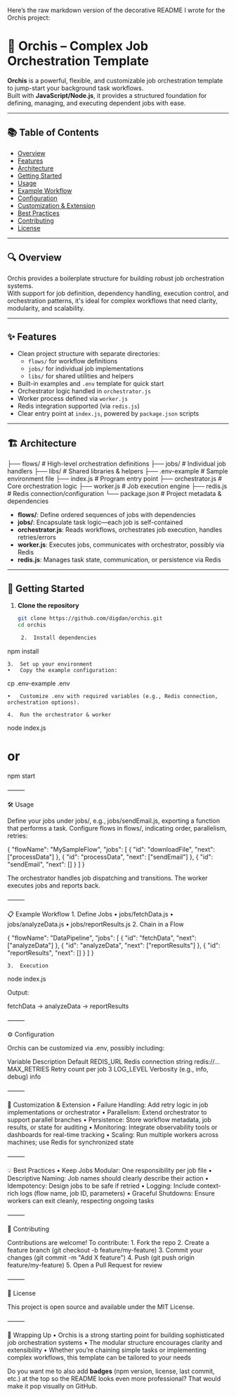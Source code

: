 Here’s the raw markdown version of the decorative README I wrote for the Orchis project:

# 🌸 Orchis – Complex Job Orchestration Template

**Orchis** is a powerful, flexible, and customizable job orchestration template to jump-start your background task workflows.  
Built with **JavaScript/Node.js**, it provides a structured foundation for defining, managing, and executing dependent jobs with ease.

---

## 📚 Table of Contents

- [Overview](#overview)  
- [Features](#features)  
- [Architecture](#architecture)  
- [Getting Started](#getting-started)  
- [Usage](#usage)  
- [Example Workflow](#example-workflow)  
- [Configuration](#configuration)  
- [Customization & Extension](#customization--extension)  
- [Best Practices](#best-practices)  
- [Contributing](#contributing)  
- [License](#license)  

---

## 🔍 Overview

Orchis provides a boilerplate structure for building robust job orchestration systems.  
With support for job definition, dependency handling, execution control, and orchestration patterns, it's ideal for complex workflows that need clarity, modularity, and scalability.

---

## ✨ Features

- Clean project structure with separate directories:
  - `flows/` for workflow definitions  
  - `jobs/` for individual job implementations  
  - `libs/` for shared utilities and helpers  
- Built-in examples and `.env` template for quick start  
- Orchestrator logic handled in `orchestrator.js`  
- Worker process defined via `worker.js`  
- Redis integration supported (via `redis.js`)  
- Clear entry point at `index.js`, powered by `package.json` scripts

---

## 🏗 Architecture

├── flows/          # High-level orchestration definitions
├── jobs/           # Individual job handlers
├── libs/           # Shared libraries & helpers
├── .env-example    # Sample environment file
├── index.js        # Program entry point
├── orchestrator.js # Core orchestration logic
├── worker.js       # Job execution engine
├── redis.js        # Redis connection/configuration
└── package.json    # Project metadata & dependencies

- **flows/**: Define ordered sequences of jobs with dependencies  
- **jobs/**: Encapsulate task logic—each job is self-contained  
- **orchestrator.js**: Reads workflows, orchestrates job execution, handles retries/errors  
- **worker.js**: Executes jobs, communicates with orchestrator, possibly via Redis  
- **redis.js**: Manages task state, communication, or persistence via Redis  

---

## 🚀 Getting Started

1. **Clone the repository**
   ```bash
   git clone https://github.com/digdan/orchis.git
   cd orchis

	2.	Install dependencies

npm install


	3.	Set up your environment
	•	Copy the example configuration:

cp .env-example .env


	•	Customize .env with required variables (e.g., Redis connection, orchestration options).

	4.	Run the orchestrator & worker

node index.js
# or
npm start



⸻

🛠 Usage

Define your jobs under jobs/, e.g., jobs/sendEmail.js, exporting a function that performs a task.
Configure flows in flows/, indicating order, parallelism, retries:

{
  "flowName": "MySampleFlow",
  "jobs": [
    { "id": "downloadFile", "next": ["processData"] },
    { "id": "processData", "next": ["sendEmail"] },
    { "id": "sendEmail", "next": [] }
  ]
}

The orchestrator handles job dispatching and transitions.
The worker executes jobs and reports back.

⸻

📋 Example Workflow
	1.	Define Jobs
	•	jobs/fetchData.js
	•	jobs/analyzeData.js
	•	jobs/reportResults.js
	2.	Chain in a Flow

{
  "flowName": "DataPipeline",
  "jobs": [
    { "id": "fetchData", "next": ["analyzeData"] },
    { "id": "analyzeData", "next": ["reportResults"] },
    { "id": "reportResults", "next": [] }
  ]
}


	3.	Execution

node index.js

Output:

fetchData → analyzeData → reportResults



⸻

⚙ Configuration

Orchis can be customized via .env, possibly including:

Variable	Description	Default
REDIS_URL	Redis connection string	redis://…
MAX_RETRIES	Retry count per job	3
LOG_LEVEL	Verbosity (e.g., info, debug)	info


⸻

🔧 Customization & Extension
	•	Failure Handling: Add retry logic in job implementations or orchestrator
	•	Parallelism: Extend orchestrator to support parallel branches
	•	Persistence: Store workflow metadata, job results, or state for auditing
	•	Monitoring: Integrate observability tools or dashboards for real-time tracking
	•	Scaling: Run multiple workers across machines; use Redis for synchronized state

⸻

💡 Best Practices
	•	Keep Jobs Modular: One responsibility per job file
	•	Descriptive Naming: Job names should clearly describe their action
	•	Idempotency: Design jobs to be safe if retried
	•	Logging: Include context-rich logs (flow name, job ID, parameters)
	•	Graceful Shutdowns: Ensure workers can exit cleanly, respecting ongoing tasks

⸻

🤝 Contributing

Contributions are welcome! To contribute:
	1.	Fork the repo
	2.	Create a feature branch (git checkout -b feature/my-feature)
	3.	Commit your changes (git commit -m "Add X feature")
	4.	Push (git push origin feature/my-feature)
	5.	Open a Pull Request for review

⸻

📜 License

This project is open source and available under the MIT License.

⸻

🌟 Wrapping Up
	•	Orchis is a strong starting point for building sophisticated job orchestration systems
	•	The modular structure encourages clarity and extensibility
	•	Whether you’re chaining simple tasks or implementing complex workflows, this template can be tailored to your needs

Do you want me to also add **badges** (npm version, license, last commit, etc.) at the top so the README looks even more professional? That would make it pop visually on GitHub.